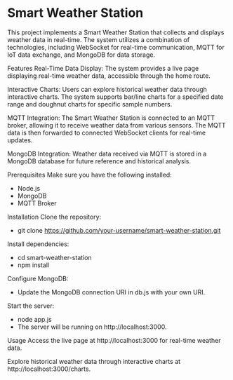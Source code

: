 # Smart Weather Station
This project implements a Smart Weather Station that collects and displays weather data in real-time. The system utilizes a combination of technologies, including WebSocket for real-time communication, MQTT for IoT data exchange, and MongoDB for data storage.

Features
Real-Time Data Display: The system provides a live page displaying real-time weather data, accessible through the home route.

Interactive Charts: Users can explore historical weather data through interactive charts. The system supports bar/line charts for a specified date range and doughnut charts for specific sample numbers.

MQTT Integration: The Smart Weather Station is connected to an MQTT broker, allowing it to receive weather data from various sensors. The MQTT data is then forwarded to connected WebSocket clients for real-time updates.

MongoDB Integration: Weather data received via MQTT is stored in a MongoDB database for future reference and historical analysis.

Prerequisites
Make sure you have the following installed:
- Node.js
- MongoDB
- MQTT Broker

Installation
Clone the repository:
- git clone https://github.com/your-username/smart-weather-station.git

Install dependencies:
- cd smart-weather-station
- npm install

Configure MongoDB:
- Update the MongoDB connection URI in db.js with your own URI.

Start the server:
- node app.js
- The server will be running on http://localhost:3000.

Usage
Access the live page at http://localhost:3000 for real-time weather data.

Explore historical weather data through interactive charts at http://localhost:3000/charts.
